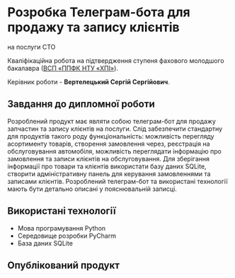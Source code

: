 
# Розробка Телеграм-бота для продажу та запису клієнтів 
на послуги СТО

Кваліфікаційна робота на підтвердження ступеня фахового молодшого
бакалавра ([ВСП «ППФК НТУ «ХПІ»](http://polytechnic.poltava.ua)).

Керівник роботи - **Вертелецький Сергій Сергійович**.

## Завдання до дипломної роботи 

 Розроблений продукт має являти собою телеграм-бот для продажу запчастин та запису клієнтів на послуги. Слід забезпечити стандартну для продуктів такого роду функціональність: можливість перегляду асортименту товарів, створення замовлення через, реєстрація на обслуговування автомобіля, можливість переглядати інформацію про замовлення та записи клієнтів на обслуговування. Для зберігання інформації про товари та клієнтів використати базу даних SQLite, створити адміністративну панель для керування замовленнями та записами клієнтів. Розроблений телеграм-бот та використані технології мають бути детально описані у пояснювальній записці.

## Використані технології

* Мова програмування Python
* Середовище розробки PyCharm
* База даних SQLite

## Опублікований продукт
